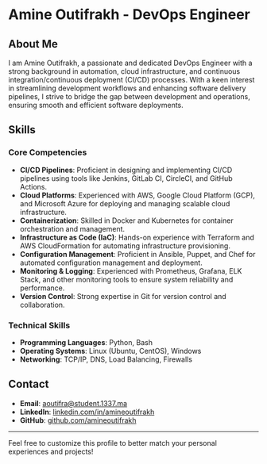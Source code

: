 # Amine Outifrakh - DevOps Engineer

## About Me

I am Amine Outifrakh, a passionate and dedicated DevOps Engineer with a strong background in automation, cloud infrastructure, and continuous integration/continuous deployment (CI/CD) processes. With a keen interest in streamlining development workflows and enhancing software delivery pipelines, I strive to bridge the gap between development and operations, ensuring smooth and efficient software deployments.

## Skills

### Core Competencies
- **CI/CD Pipelines**: Proficient in designing and implementing CI/CD pipelines using tools like Jenkins, GitLab CI, CircleCI, and GitHub Actions.
- **Cloud Platforms**: Experienced with AWS, Google Cloud Platform (GCP), and Microsoft Azure for deploying and managing scalable cloud infrastructure.
- **Containerization**: Skilled in Docker and Kubernetes for container orchestration and management.
- **Infrastructure as Code (IaC)**: Hands-on experience with Terraform and AWS CloudFormation for automating infrastructure provisioning.
- **Configuration Management**: Proficient in Ansible, Puppet, and Chef for automated configuration management and deployment.
- **Monitoring & Logging**: Experienced with Prometheus, Grafana, ELK Stack, and other monitoring tools to ensure system reliability and performance.
- **Version Control**: Strong expertise in Git for version control and collaboration.

### Technical Skills
- **Programming Languages**: Python, Bash
- **Operating Systems**: Linux (Ubuntu, CentOS), Windows
- **Networking**: TCP/IP, DNS, Load Balancing, Firewalls

## Contact

- **Email**: aoutifra@student.1337.ma
- **LinkedIn**: [linkedin.com/in/amineoutifrakh](https://www.linkedin.com/in/amine-outifrakh)
- **GitHub**: [github.com/amineoutifrakh](https://github.com/NuIled)

---

Feel free to customize this profile to better match your personal experiences and projects!
